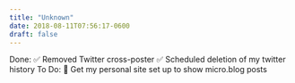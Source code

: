 ```yaml
---
title: "Unknown"
date: 2018-08-11T07:56:17-0600
draft: false
---
```


Done:
✅ Removed Twitter cross-poster ✅ Scheduled deletion of my twitter history
To Do:
🔳 Get my personal site set up to show micro.blog posts
